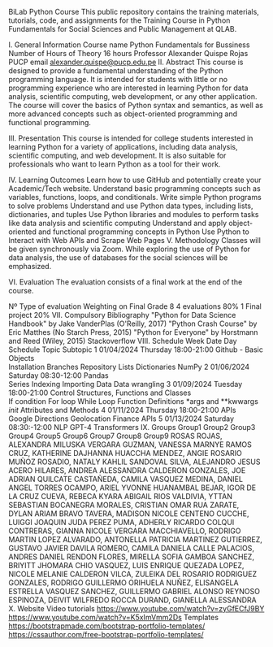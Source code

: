 BiLab Python Course
This public repository contains the training materials, tutorials, code, and assignments for the Training Course in Python Fundamentals for Social Sciences and Public Management at QLAB.

I. General Information
Course name	Python Fundamentals for Bussiness
Number of Hours of Theory	16 hours
Professor	Alexander Quispe Rojas
PUCP email	alexander.quispe@pucp.edu.pe
II. Abstract
This course is designed to provide a fundamental understanding of the Python programming language. It is intended for students with little or no programming experience who are interested in learning Python for data analysis, scientific computing, web development, or any other application. The course will cover the basics of Python syntax and semantics, as well as more advanced concepts such as object-oriented programming and functional programming.

III. Presentation
This course is intended for college students interested in learning Python for a variety of applications, including data analysis, scientific computing, and web development. It is also suitable for professionals who want to learn Python as a tool for their work.

IV. Learning Outcomes
Learn how to use GitHub and potentially create your Academic/Tech website.
Understand basic programming concepts such as variables, functions, loops, and conditionals.
Write simple Python programs to solve problems
Understand and use Python data types, including lists, dictionaries, and tuples
Use Python libraries and modules to perform tasks like data analysis and scientific computing
Understand and apply object-oriented and functional programming concepts in Python
Use Python to Interact with Web APIs and Scrape Web Pages
V. Methodology
Classes will be given synchronously via Zoom. While exploring the use of Python for data analysis, the use of databases for the social sciences will be emphasized.

VI. Evaluation
The evaluation consists of a final work at the end of the course.

Nº	Type of evaluation	Weighting on Final Grade
8	4 evaluations	80%
1	Final project	20%
VII. Compulsory Bibliography
"Python for Data Science Handbook" by Jake VanderPlas (O'Reilly, 2017)
"Python Crash Course" by Eric Matthes (No Starch Press, 2015)
"Python for Everyone" by Horstmann and Reed (Wiley, 2015)
Stackoverflow
VIII. Schedule
Week	Date	Day	Schedule	Topic	Subtopic
1	01/04/2024	Thursday	18:00-21:00	Github - Basic Objects	
Installation
Branches
Repository
Lists
Dictionaries
NumPy
2	01/06/2024	Saturday	08:30-12:00	Pandas	
Series
Indexing
Importing Data
Data wrangling
3	01/09/2024	Tuesday	18:00-21:00	Control Structures, Functions and Classes	
If condition
For loop
While Loop
Function Definitions
*args and **kwwargs
_init_
Attributes and Methods
4	01/11/2024	Thursday	18:00-21:00	APIs	
Google Directions
Geolocation
Finance APIs
5	01/13/2024	Saturday	08:30:-12:00	NLP	
GPT-4
Transformers
IX. Groups
Group1	Group2	Group3	Group4	Group5	Group6	Group7	Group8	Group9
ROSAS ROJAS, ALEXANDRA MILUSKA	VERGARA GUZMAN, VANESSA MARNYE	RAMOS CRUZ, KATHERINE DAJHANNA	HUACCHA MENDEZ, ANGIE ROSARIO	MUÑOZ ROSADIO, NATALY KAHLIL	SANDOVAL SILVA, ALEJANDRO JESUS	ACERO HILARES, ANDREA ALESSANDRA	CALDERON GONZALES, JOE ADRIAN	QUILCATE CASTAÑEDA, CAMILA
VASQUEZ MEDINA, DANIEL ANGEL	TORRES OCAMPO, ARIEL YVONNE	HUANAMBAL BEJAR, IGOR	DE LA CRUZ CUEVA, REBECA KYARA ABIGAIL	RIOS VALDIVIA, YTTAN SEBASTIAN	BOCANEGRA MORALES, CRISTIAN OMAR	RUA ZARATE, DYLAN ARIAM	BRAVO TAVERA, MADISON NICOLE	CENTENO CUCCHE, LUIGGI JOAQUIN JUDA
PEREZ PUMA, ADHERLY RICARDO	COLQUI CONTRERAS, GIANNA NICOLE	VERGARA MACCHIAVELLO, RODRIGO MARTIN	LOPEZ ALVARADO, ANTONELLA PATRICIA	MARTINEZ GUTIERREZ, GUSTAVO JAVIER	DAVILA ROMERO, CAMILA DANIELA	CALLE PALACIOS, ANDRES DANIEL	RENDON FLORES, MIRELLA SOFIA	GAMBOA SANCHEZ, BRIYITT JHOMARA
CHIO VASQUEZ, LUIS ENRIQUE	QUEZADA LOPEZ, NICOLE MELANIE	CALDERON VILCA, ZULEIKA DEL ROSARIO	RODRIGUEZ GONZALES, RODRIGO GUILLERMO		ORIHUELA NUÑEZ, ELISANGELA ESTRELLA	VASQUEZ SANCHEZ, GUILLERMO GABRIEL ALONSO	REYNOSO ESPINOZA, DEIVIT WILFREDO	ROCCA DURAND, GIANELLA ALESSANDRA
X. Website
Video tutorials
https://www.youtube.com/watch?v=zyGfECfJ9BY
https://www.youtube.com/watch?v=K5xImVmm2Ds
Templates
https://bootstrapmade.com/bootstrap-portfolio-templates/
https://cssauthor.com/free-bootstrap-portfolio-templates/
